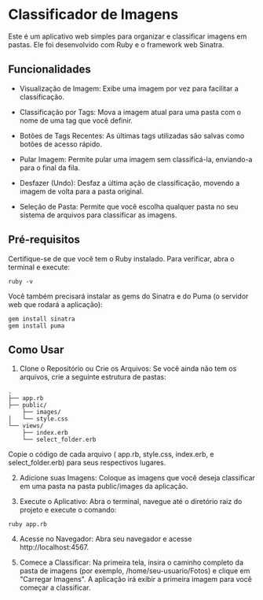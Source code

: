 # Classificador de Imagens

Este é um aplicativo web simples para organizar e classificar imagens em pastas. Ele foi desenvolvido com Ruby e o framework web Sinatra.

## Funcionalidades
- Visualização de Imagem: Exibe uma imagem por vez para facilitar a classificação.

- Classificação por Tags: Mova a imagem atual para uma pasta com o nome de uma tag que você definir.

- Botões de Tags Recentes: As últimas tags utilizadas são salvas como botões de acesso rápido.

- Pular Imagem: Permite pular uma imagem sem classificá-la, enviando-a para o final da fila.

- Desfazer (Undo): Desfaz a última ação de classificação, movendo a imagem de volta para a pasta original.

- Seleção de Pasta: Permite que você escolha qualquer pasta no seu sistema de arquivos para classificar as imagens.

## Pré-requisitos
Certifique-se de que você tem o Ruby instalado. Para verificar, abra o terminal e execute:

` ruby -v `

Você também precisará instalar as gems do Sinatra e do Puma (o servidor web que rodará a aplicação):

```
gem install sinatra
gem install puma
```

## Como Usar

1. Clone o Repositório ou Crie os Arquivos: Se você ainda não tem os arquivos, crie a seguinte estrutura de pastas:

```
.
├── app.rb
├── public/
    ├── images/
│   └── style.css
└── views/
    ├── index.erb
    └── select_folder.erb
```

Copie o código de cada arquivo ( app.rb, style.css, index.erb, e select_folder.erb) para seus respectivos lugares.

2. Adicione suas Imagens: Coloque as imagens que você deseja classificar em uma pasta na pasta public/images da aplicação.

3. Execute o Aplicativo: Abra o terminal, navegue até o diretório raiz do projeto e execute o comando:

`ruby app.rb`

4. Acesse no Navegador: Abra seu navegador e acesse http://localhost:4567.

5. Comece a Classificar: Na primeira tela, insira o caminho completo da pasta de imagens (por exemplo, /home/seu-usuario/Fotos) e clique em "Carregar Imagens". A aplicação irá exibir a primeira imagem para você começar a classificar.

